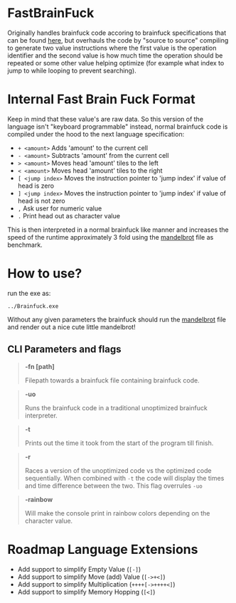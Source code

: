 # FastBrainFuck
Originally handles brainfuck code accoring to brainfuck specifications that can be found [here](https://github.com/brain-lang/brainfuck/blob/master/brainfuck.md), but overhauls the code by "source to source" compiling to generate two value instructions where the first value is the operation identifier and the second value is how much time the operation should be repeated or some other value helping optimize (for example what index to jump to while looping to prevent searching). 

# Internal Fast Brain Fuck Format

Keep in mind that these value's are raw data. So this version of the language isn't "keyboard programmable" instead, normal brainfuck code is compiled under the hood to the next language specification:
- `+ <amount>` Adds 'amount' to the current cell 
- `- <amount>` Subtracts 'amount' from the current cell
- `> <amount>` Moves head 'amount' tiles to the left
- `< <amount>` Moves head 'amount' tiles to the right 
- `[ <jump index>` Moves the instruction pointer to 'jump index' if value of head is zero
- `] <jump index>` Moves the instruction pointer to 'jump index' if value of head is not zero
- `,` Ask user for numeric value
- `.` Print head out as character value

This is then interpreted in a normal brainfuck like manner and increases the speed of the runtime approximately 3 fold using the [mandelbrot](https://github.com/erikdubbelboer/brainfuck-jit/blob/master/mandelbrot.bf) file as benchmark.

# How to use?
run the exe as:
```
../Brainfuck.exe
```

Without any given parameters the brainfuck should run the [mandelbrot](https://github.com/erikdubbelboer/brainfuck-jit/blob/master/mandelbrot.bf) file and render out a nice cute little mandelbrot!

## CLI Parameters and flags
> **-fn [path]**
> 
> Filepath towards a brainfuck file containing brainfuck code.

> **-uo**
>
> Runs the brainfuck code in a traditional unoptimized brainfuck interpreter.

> **-t**
>
> Prints out the time it took from the start of the program till finish.

> **-r**
>
> Races a version of the unoptimized code vs the optimized code sequentially. When combined with `-t` the code will display the times and time difference between the two.
> This flag overrules `-uo`

> **-rainbow**
>
> Will make the console print in rainbow colors depending on the character value.


# Roadmap Language Extensions
- Add support to simplify Empty Value (`[-]`) 
- Add support to simplify Move (add) Value (`[->+<]`)
- Add support to simplify Multiplication (`++++[->++++<]`)
- Add support to simplify Memory Hopping (`[<]`)
